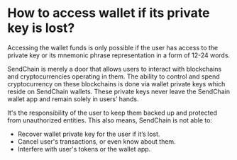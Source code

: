 # How to access wallet if its private key is lost?

Accessing the wallet funds is only possible if the user has access to the private key or its mnemonic phrase representation in a form of 12-24 words.

SendChain is merely a door that allows users to interact with blockchains and cryptocurrencies operating in them. The ability to control and spend cryptocurrency on these blockchains is done via wallet private keys which reside on SendChain wallets. These private keys never leave the SendChain wallet app and remain solely in users’ hands.

It's the responsibility of the user to keep them backed up and protected from unauthorized entities. This also means, SendChain is not able to:

- Recover wallet private key for the user if it’s lost.
- Cancel user's transactions, or even know about them.
- Interfere with user's tokens or the wallet app.


